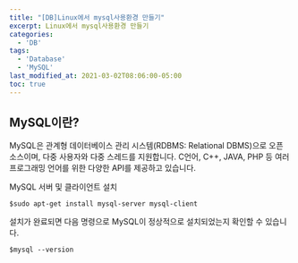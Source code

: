 ```yaml
---
title: "[DB]Linux에서 mysql사용환경 만들기"
excerpt: Linux에서 mysql사용환경 만들기
categories:
  - 'DB'
tags:
  - 'Database'
  - 'MySQL'
last_modified_at: 2021-03-02T08:06:00-05:00
toc: true
---
```


## MySQL이란?
MySQL은 관계형 데이터베이스 관리 시스템(RDBMS: Relational DBMS)으로 오픈 소스이며, 다중 사용자와 다중 스레드를 지원합니다. C언어, C++, JAVA, PHP 등 여러 프로그래밍 언어를 위한 다양한 API를 제공하고 있습니다.

MySQL 서버 및 클라이언트 설치

```terminal
$sudo apt-get install mysql-server mysql-client
```

설치가 완료되면 다음 명령으로 MySQL이 정상적으로 설치되었는지 확인할 수 있습니다.

```terminal
$mysql --version
```

